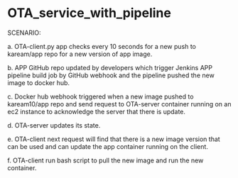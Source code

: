 # OTA_service_with_pipeline

SCENARIO:

a.	OTA-client.py app checks every 10 seconds for a new push to kaream/app repo for a new version of app image.
 
b.	APP GitHub repo updated by developers which trigger Jenkins APP pipeline build job by GitHub webhook and the pipeline pushed the new image to docker hub.

c.	Docker hub webhook triggered when a new image pushed to kaream10/app repo and send request to OTA-server container running on an ec2 instance to acknowledge the server that there is update.
 
d.	OTA-server updates its state.
 
e.	OTA-client next request will find that there is a new image version that can be used and can update the app container running on the client. 
 
f.	OTA-client run bash script to pull the new image and run the new container. 
 
